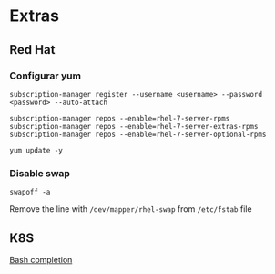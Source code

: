 # Extras

## Red Hat

### Configurar **yum**

```
subscription-manager register --username <username> --password <password> --auto-attach

subscription-manager repos --enable=rhel-7-server-rpms
subscription-manager repos --enable=rhel-7-server-extras-rpms
subscription-manager repos --enable=rhel-7-server-optional-rpms

```

```
yum update -y
```

### Disable swap

```
swapoff -a
```
Remove the line with `/dev/mapper/rhel-swap` from `/etc/fstab` file

## K8S

[Bash completion](https://kubernetes.io/docs/tasks/tools/install-kubectl/)
